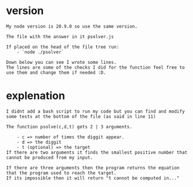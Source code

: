 # version

    My node version is 20.9.0 so use the same version.

    The file with the answer in it psolver.js

    If placed on the head of the file tree run:
        - `node ./psolver`

    Down below you can see I wrote some lines.
    The lines are some of the checks I did for the function feel free to use them and change them if needed :D.

# explenation

    I didnt add a bash script to run my code but you can find and modify some tests at the bottom of the file (as said in line 11) 

    The function psolve(c,d,t) gets 2 | 3 arguments.
    
        - c => number of times the diggit appear.
        - d => the diggit
        - t (optional) => the target
    If there are two arguments it finds the smallest positive number that cannot be produced from my input.

    If there are three arguments then the program returns the equation that the program used to reach the target.
    If its impossible then it will return "t cannot be computed in..."